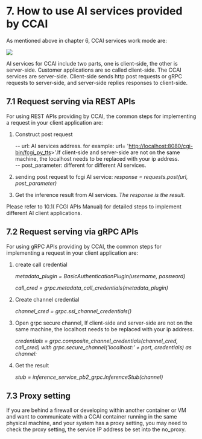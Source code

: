 # 7. How to use AI services provided by CCAI

As mentioned above in chapter 6, CCAI services work mode are:

![](../media/02849905817820bd1ccb2f929176f385.png)

AI services for CCAI include two parts, one is client-side, the other is
server-side. Customer applications are so called client-side. The CCAI services are server-side. Client-side sends http post requests or gRPC requests to server-side, and server-side replies responses to client-side.

## 7.1 Request serving via REST APIs

For using REST APIs providing by CCAI, the common steps for implementing a
request in your client application are:

1) Construct post request

    -- url: AI services address. for example: url=
    '<http://localhost:8080/cgi-bin/fcgi_py_tts>>'.If client-side and server-side are not on the same machine, the localhost needs to be replaced with your ip address.  
    -- post_parameter: different for different AI services.

2) sending post request to fcgi AI service:
   *response = requests.post(url, post_parameter)*

3) Get the inference result from AI services. *The response is the result.*

Please refer to 10.1( FCGI APIs Manual) for detailed steps to implement
different AI client applications.

## 7.2 Request serving via gRPC APIs

For using gRPC APIs providing by CCAI, the common steps for implementing a
request in your client application are:

1) create call credential

    *metadata_plugin = BasicAuthenticationPlugin(username, password)*

    *call_cred = grpc.metadata_call_credentials(metadata_plugin)*

2) Create channel credential

    *channel_cred = grpc.ssl_channel_credentials()*

3) Open grpc secure channel, If client-side and server-side are not on the same machine, the localhost needs to be replaced with your ip address.

    *credentials = grpc.composite_channel_credentials(channel_cred, call_cred) with grpc.secure_channel('localhost:' + port, credentials) as channel:*

4) Get the result

    *stub = inference_service_pb2_grpc.InferenceStub(channel)*

## 7.3 Proxy setting

If you are behind a firewall or developing within another container or VM and want to communicate with a CCAI container running in the same physical machine, and your system has a proxy setting, you may need to check the proxy setting, the service IP address be set into the no_proxy.

